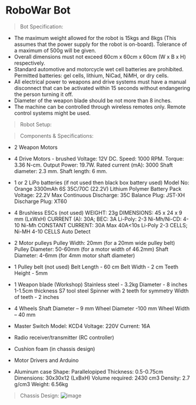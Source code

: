 # 	RoboWar Bot

> Bot Specification:

- The maximum weight allowed for the robot is 15kgs and 8kgs (This assumes that the power supply for the robot is on-board). Tolerance of a maximum of 500g will be given.
- Overall dimensions must not exceed 60cm x 60cm x 60cm (W x B x H) respectively.
- Standard automotive and motorcycle wet cell batteries are prohibited. Permitted batteries: gel cells, lithium, NiCad, NiMH, or dry cells.
- All electrical power to weapons and drive systems must have a manual disconnect that can be activated within 15 seconds without endangering the person turning it off.
- Diameter of the weapon blade should be not more than 8 inches.
- The machine can be controlled through wireless remotes only. Remote control systems might be used.

> Robot Setup:

  > Components & Specifications:
  - 2 Weapon Motors 
  - 4 Drive Motors - brushed 
    Voltage: 12V DC.
    Speed: 1000 RPM.
    Torque: 3.36 N-cm.
    Output Power: 19.7W.
    Rated current (mA): 3000
    Shaft diameter: 2.3 mm.
    Shaft length: 6 mm.

 - 1 or 2 LiPo batteries (if not used then black box battery used)
    Model No: Orange 3300mAh 6S 35C/70C (22.2V) Lithium Polymer Battery Pack
    Voltage: 22.2V
    Max Continuous Discharge: 35C
    Balance Plug: JST-XH
    Discharge Plug: XT60

  - 4 Brushless ESCs (not used)
    WEIGHT: 23g
    DIMENSIONS: 45 x 24 x 9 mm (LxWxH)
    CURRENT (A): 30A; BEC: 3A
    Li-Poly: 2-3
    Ni-Mh/Ni-CD: 4-10 Ni-Mh
    CONSTANT CURRENT: 30A Max 40A<10s
    Li-Poly 2-3 CELLS; Ni-MH 4-10 CELLS Auto Detect

  - 2 Motor pulleys 
    Pulley Width: 
            20mm (for a 20mm wide pulley belt)
    Pulley Diameter: 
            50-60mm (for a motor width of 46.2mm)
    Shaft Diameter: 
            4-6mm (for 4mm motor shaft diameter)
       
   - 1 Pulley belt (not used)
    Belt Length - 60 cm
    Belt Width - 2 cm
    Teeth Height - 5mm
   
  - 1 Weapon blade (Workshop)
    Stainless steel - 3.2kg
    Diameter - 8 inches
    1-1.5cm thickness
    S7 tool steel
    Spinner with 2 teeth for symmetry
    Width of teeth - 2 inches

  - 4 Wheels
    Shaft Diameter – 9 mm
    Wheel Diameter -100 mm
    Wheel Width – 40 mm

  - Master Switch
    Model: KCD4
    Voltage: 220V
    Current: 16A

  - Radio receiver/transmitter (RC controller)
  - Cushion foam (in chassis design) 
  - Motor Drivers and Arduino
  - Aluminum case
    Shape: Parallelopiped
    Thickness: 0.5-0.75cm
    Dimensions: 30x30x12 (LxBxH)
    Volume required: 2430 cm3
    Density: 2.7 g/cm3
    Weight: 6.56kg
    
  > Chassis Design:
    ![image](https://user-images.githubusercontent.com/105040967/209374772-2be91d63-fc71-49b6-ad87-2d45c08faede.png)

  


